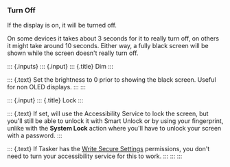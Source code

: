 ### Turn Off

If the display is on, it will be turned off.

On some devices it takes about 3 seconds for it to really turn off, on
others it might take around 10 seconds. Either way, a fully black screen
will be shown while the screen doesn\'t really turn off.

::: {.inputs}
::: {.input}
::: {.title}
Dim
:::

::: {.text}
Set the brightness to 0 prior to showing the black screen. Useful for
non OLED displays.
:::
:::

::: {.input}
::: {.title}
Lock
:::

::: {.text}
If set, will use the Accessibility Service to lock the screen, but
you\'ll still be able to unlock it with Smart Unlock or by using your
fingerprint, unlike with the **System Lock** action where you\'ll have
to unlock your screen with a password.
:::

::: {.text}
If Tasker has the [Write Secure Settings](ah_secure_setting_grant.html)
permissions, you don\'t need to turn your accessibility service for this
to work.
:::
:::
:::
